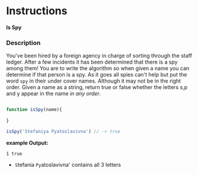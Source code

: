 # Instructions  

**Is Spy**

### Description

You've been hired by a foreign agency in charge of sorting through the staff ledger. After a few incidents it has been determined that there is a spy among them! You are to write the algorithm so when given a name you can determine if that person is a spy. As it goes all spies can't help but put the word `spy` in their under cover names. Although it may not be in the right order. Given a name as a string, return true or false whether the letters s,p and y appear in the name *in any order*.

```javascript

function isSpy(name){
  
}

isSpy('Stefaniya Pyatoslavivna') // -> true
```

**example Output:**
```
1 true
```
- `S`tefania `Py`atoslavivna' contains all 3 letters